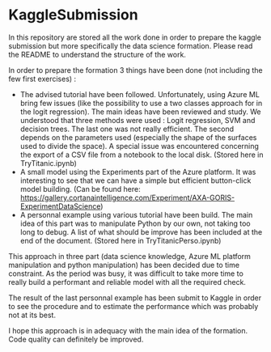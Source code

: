 # KaggleSubmission
In this repository are stored all the work done in order to prepare the kaggle submission but more specifically the data science formation. Please read the README to understand the structure of the work.

In order to prepare the formation 3 things have been done (not including the few first exercises) :
  - The advised tutorial have been followed. Unfortunately, using Azure ML bring few issues (like the possibility to use a two classes approach for in the logit regression). The main ideas have been reviewed and study. We understood that three methods were used : Logit regression, SVM and decision trees. The last one was not really efficient. The second depends on the parameters used (especially the shape of the surfaces used to divide the space). A special issue was encountered concerning the export of a CSV file from a notebook to the local disk. (Stored here in TryTitanic.ipynb)
  - A small model using the Experiments part of the Azure platform. It was interesting to see that we can have a simple but efficient button-click model building. (Can be found here: https://gallery.cortanaintelligence.com/Experiment/AXA-GORIS-ExperimentDataScience)
  - A personnal example using various tutorial have been build. The main idea of this part was to manipulate Python by our own, not taking too long to debug. A list of what should be improve has been included at the end of the document. (Stored here in TryTitanicPerso.ipynb)
  
This approach in three part (data science knowledge, Azure ML platform manipulation and python manipulation) has been decided due to time constraint. As the period was busy, it was difficult to take more time to really build a performant and reliable model with all the required check.

The result of the last personnal example has been submit to Kaggle in order to see the procedure and to estimate the performance which was probably not at its best.

I hope this approach is in adequacy with the main idea of the formation. Code quality can definitely be improved.


  

